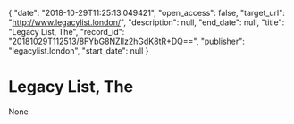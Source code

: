 {
  "date": "2018-10-29T11:25:13.049421", 
  "open_access": false, 
  "target_url": "http://www.legacylist.london/", 
  "description": null, 
  "end_date": null, 
  "title": "Legacy List, The", 
  "record_id": "20181029T112513/8FYbG8NZIlz2hGdK8tR+DQ==", 
  "publisher": "legacylist.london", 
  "start_date": null
}

# Legacy List, The

None